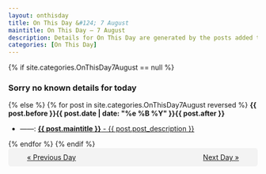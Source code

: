 ```yaml
---
layout: onthisday
title: On This Day &#124; 7 August
maintitle: On This Day — 7 August
description: Details for On This Day are generated by the posts added to the website so the content is subject to changes/updates over time.
categories: [On This Day]
---
```


{% if site.categories.OnThisDay7August == null %}
<h3>Sorry no known details for today</h3>
{% else %}
{% for post in site.categories.OnThisDay7August reversed %}
<strong>{{ post.before }}{{ post.date | date: "%e %B %Y" }}{{ post.after }}</strong>
<ul>
<li> ——: <a class="{{ post.class }}" href="{{ post.url }}"><strong>{{ post.maintitle }}</strong> - {{ post.post_description }}</a></li>
</ul>
{% endfor %}
{% endif %}

<div style="background-color: #f3f3f3; padding: 10px; border-radius: 5px; text-align: center; display: flex; justify-content: space-evenly;">
<a href="/onthisday/08/08-06">« Previous Day</a>
<span style="visibility:hidden;">[ Visit Leap Year February 29 ]</span>
<a href="/onthisday/08/08-08">Next Day »</a>
</div>
